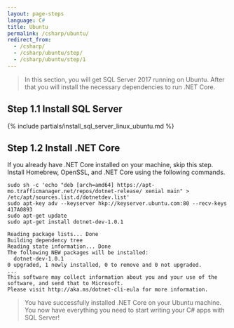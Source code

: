 ```yaml
---
layout: page-steps
language: C#
title: Ubuntu
permalink: /csharp/ubuntu/
redirect_from:
  - /csharp/
  - /csharp/ubuntu/step/
  - /csharp/ubuntu/step/1
---
```


> In this section, you will get SQL Server 2017 running on Ubuntu. After that you will install the necessary dependencies to run .NET Core.

## Step 1.1 Install SQL Server
{% include partials/install_sql_server_linux_ubuntu.md %}

## Step 1.2 Install .NET Core 

If you already have .NET Core installed on your machine, skip this step. Install Homebrew, OpenSSL, and .NET Core using the following commands. 

```terminal
sudo sh -c 'echo "deb [arch=amd64] https://apt-mo.trafficmanager.net/repos/dotnet-release/ xenial main" > /etc/apt/sources.list.d/dotnetdev.list'
sudo apt-key adv --keyserver hkp://keyserver.ubuntu.com:80 --recv-keys 417A0893
sudo apt-get update
sudo apt-get install dotnet-dev-1.0.1
```
```results
Reading package lists... Done
Building dependency tree
Reading state information... Done
The following NEW packages will be installed:
  dotnet-dev-1.0.1
0 upgraded, 1 newly installed, 0 to remove and 0 not upgraded.
...
This software may collect information about you and your use of the software, and send that to Microsoft.
Please visit http://aka.ms/dotnet-cli-eula for more information.
```
> You have successfully installed .NET Core on your Ubuntu machine. You now have everything you need to start writing your C# apps with SQL Server!

